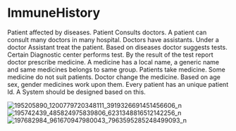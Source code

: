 # ImmuneHistory
Patient affected by diseases. Patient Consults doctors. A patient can
consult many doctors in many hospital. Doctors have assistants. Under a doctor Assistant
treat the patient. Based on diseases doctor suggests tests. Certain Diagnostic center
performs test. By the result of the test report doctor prescribe medicine. A medicine has a
local name, a generic name and same medicines belongs to same group. Patients take
medicine. Some medicine do not suit patients. Doctor change the medicine. Based on age
sex, gender medicines work upon them. Every patient has an unique patient Id. A System
should be designed based on this.

![195205890_1200779720348111_3919326691451456606_n](https://user-images.githubusercontent.com/42905945/121464190-3b988380-c9d5-11eb-8386-ad7e02398f0d.png)
![195742439_485824975839806_6231348816512142256_n](https://user-images.githubusercontent.com/42905945/121464760-4bfd2e00-c9d6-11eb-9ca5-b61f1a3be269.png)
![197682984_961670947980043_7963595285248499093_n](https://user-images.githubusercontent.com/42905945/121464765-4ef81e80-c9d6-11eb-9e3a-a524d498c050.png)
